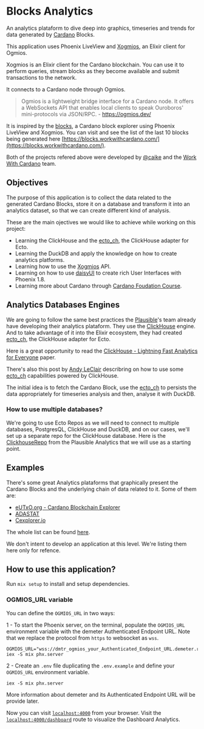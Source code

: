 # Blocks Analytics

An analytics plataform to dive deep into graphics, timeseries and trends for data generated by [Cardano](https://cardano.org) Blocks.

This application uses Phoenix LiveView and [Xogmios](https://github.com/wowica/xogmios), an Elixir client for Ogmios.

Xogmios is an Elixir client for the Cardano blockchain. You can use it to perform queries, stream blocks as they become available and submit transactions to the network.

It connects to a Cardano node through Ogmios.

> Ogmios is a lightweight bridge interface for a Cardano node. It offers a WebSockets API that enables local clients to speak Ouroboros' mini-protocols via JSON/RPC. - https://ogmios.dev/

It is inspired by the [blocks](https://github.com/wowica/blocks), a Cardano block explorer using Phoenix LiveView and Xogmios. You can visit and see the list of the last 10 blocks being generated here [https://blocks.workwithcardano.com/](https://blocks.workwithcardano.com/).

Both of the projects refered above were developed by [@caike](https://github.com/caike) and the [Work With Cardano](https://github.com/wowica) team.

## Objectives

The purpose of this application is to collect the data related to the generated Cardano Blocks, store it on a database and transform it into an analytics dataset, so that we can create different kind of analysis.

These are the main ojectives we would like to achieve while working on this project:

* Learning the ClickHouse and the [ecto_ch](https://github.com/plausible/ecto_ch), the ClickHouse adapter for Ecto.
* Learning the DuckDB and apply the knowledge on how to create analytics platforms.
* Learning how to use the [Xogmios](https://github.com/wowica/xogmios) API.
* Learning on how to use [daisyUI](https://daisyui.com/docs/install/phoenix/) to create rich User Interfaces with Phoenix 1.8.
* Learning more about Cardano through [Cardano Foudation Course](https://learn.academy.cardanofoundation.org/landing).

## Analytics Databases Engines

We are going to follow the same best practices the [Plausible](https://github.com/plausible/analytics)'s team already have developing their analytics plataform. They use the [ClickHouse](https://clickhouse.com/clickhouse) engine. And to take advantage of it into the Elixir ecosystem, they had created [ecto_ch](https://github.com/plausible/ecto_ch), the ClickHouse adapter for Ecto.

Here is a great opportunity to read the [ClickHouse - Lightning Fast Analytics for Everyone](https://www.vldb.org/pvldb/vol17/p3731-schulze.pdf) paper.

There's also this post by [Andy LeClair](https://andyleclair.dev/posts/2025/01-21-things-you-can-do-with-ecto.html) describring on how to use some [ecto_ch](https://github.com/plausible/ecto_ch) capabilities powered by ClickHouse.

The initial idea is to fetch the Cardano Block, use the [ecto_ch](https://github.com/plausible/ecto_ch) to persists the data appropriately for timeseries analysis and then, analyse it with DuckDB.

### How to use multiple databases?

We're going to use Ecto Repos as we will need to connect to multiple databases, PostgresQL, ClickHouse and DuckDB, and on our cases, we'll set up a separate repo for the ClickHouse database. Here is the [ClickhouseRepo](https://github.com/plausible/analytics/blob/master/lib/plausible/clickhouse_repo.ex) from the Plausible Analytics that we will use as a starting point.

## Examples

There's some great Analytics plataforms that graphically present the Cardano Blocks and the underlying chain of data related to it. Some of them are:

* [eUTxO.org - Cardano Blockchain Explorer](https://eutxo.org)
* [ADASTAT](https://adastat.net)
* [Cexplorer.io](https://cexplorer.io)

The whole list can be found [here](https://explorer.cardano.org).

We don't intent to develop an application at this level. We're listing them here only for refence.

## How to use this application?

Run `mix setup` to install and setup dependencies.

### OGMIOS_URL variable

You can define the `OGMIOS_URL` in two ways:

1 - To start the Phoenix server, on the terminal, populate the `OGMIOS_URL` environment variable with the demeter Authenticated Endpoint URL. Note that we replace the protocol from `https` to websocket as `wss`.

```shell
OGMIOS_URL="wss://dmtr_ogmios_your_Authenticated_Endpoint_URL.demeter.run" iex -S mix phx.server
```

2 - Create an `.env` file duplicating the `.env.example` and define your `OGMIOS_URL` environment variable.

```shell
iex -S mix phx.server
```

More information about demeter and its Authenticated Endpoint URL will be provide later.


Now you can visit [`localhost:4000`](http://localhost:4000) from your browser. Visit the [`localhost:4000/dashboard`](http://localhost:4000/dashboard) route to visualize the Dashboard Analytics.
